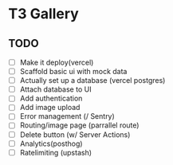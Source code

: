 # T3 Gallery

## TODO

- [ ] Make it deploy(vercel)
- [ ] Scaffold basic ui with mock data
- [ ] Actually set up a database (vercel postgres)
- [ ] Attach database to UI
- [ ] Add authentication
- [ ] Add image upload
- [ ] Error management (/ Sentry)
- [ ] Routing/image page (parrallel route)
- [ ] Delete button (w/ Server Actions)
- [ ] Analytics(posthog)
- [ ] Ratelimiting (upstash)
